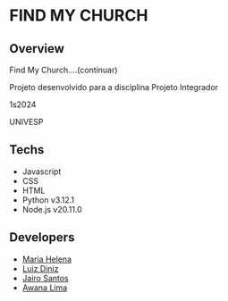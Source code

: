 # FIND MY CHURCH

## Overview

Find My Church....(continuar)

Projeto desenvolvido para a disciplina Projeto Integrador

1s2024

UNIVESP

## Techs

- Javascript
- CSS
- HTML
- Python v3.12.1
- Node.js v20.11.0

## Developers

- [Maria Helena](https://github.com/Mariahsilva)
- [Luiz Diniz](https://github.com/luizlevindiniz)
- [Jairo Santos](https://github.com/jairobr1986)
- [Awana Lima](https://github.com/awanalima)
